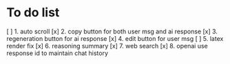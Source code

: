 # To do list

[ ] 1. auto scroll
[x] 2. copy button for both user msg and ai response
[x] 3. regeneration button for ai response
[x] 4. edit button for user msg
[ ] 5. latex render fix
[x] 6. reasoning summary
[x] 7. web search
[x] 8. openai use response id to maintain chat history
